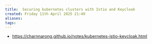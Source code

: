 ```yaml
---
title:  Securing kubernetes clusters with Istio and Keycloak
created: Friday 11th April 2025 21:49
aliases: 
tags: 
---
```

- https://charnnarong.github.io/notes/kubernetes-istio-keycloak.html

